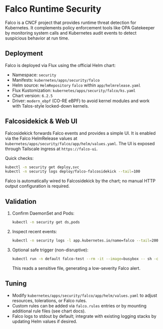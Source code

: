 # Falco Runtime Security

Falco is a CNCF project that provides runtime threat detection for Kubernetes. It complements policy enforcement tools like OPA Gatekeeper by monitoring system calls and Kubernetes audit events to detect suspicious behavior at run time.

## Deployment

Falco is deployed via Flux using the official Helm chart:

- Namespace: `security`
- Manifests: `kubernetes/apps/security/falco`
- Helm source: `HelmRepository` `falco` within `app/helmrelease.yaml`
- Flux Kustomization: `kubernetes/apps/security/falco/ks.yaml`
- Chart version: `6.2.5`
- Driver: `modern_ebpf` (CO-RE eBPF) to avoid kernel modules and work with Talos-style locked-down kernels.

## Falcosidekick & Web UI

Falcosidekick forwards Falco events and provides a simple UI. It is enabled via the Falco HelmRelease values at `kubernetes/apps/security/falco/app/helm/values.yaml`. The UI is exposed through Tailscale ingress at `https://falco-ui`.

Quick checks:

```sh
kubectl -n security get deploy,svc
kubectl -n security logs deploy/falco-falcosidekick --tail=100
```

Falco is automatically wired to Falcosidekick by the chart; no manual HTTP output configuration is required.

## Validation

1. Confirm DaemonSet and Pods:

   ```sh
   kubectl -n security get ds,pods
   ```

2. Inspect recent events:

   ```sh
   kubectl -n security logs -l app.kubernetes.io/name=falco --tail=200
   ```

3. Optional safe trigger (non-disruptive):

   ```sh
   kubectl run -n default falco-test --rm -it --image=busybox -- sh -c 'cat /etc/shadow' || true
   ```

   This reads a sensitive file, generating a low-severity Falco alert.

## Tuning

- Modify `kubernetes/apps/security/falco/app/helm/values.yaml` to adjust resources, tolerations, or Falco rules.
- Custom rules can be added via `falco.rules` entries or by mounting additional rule files (see chart docs).
- Falco logs to stdout by default; integrate with existing logging stacks by updating Helm values if desired.
